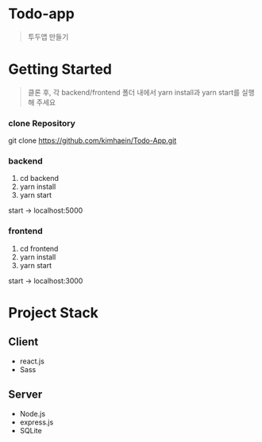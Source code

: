 # Todo-app

> 투두앱 만들기

# Getting Started

> 클론 후, 각 backend/frontend 폴더 내에서 yarn install과 yarn start를 실행해 주세요


### clone Repository
git clone https://github.com/kimhaein/Todo-App.git

### backend

1. cd backend
2. yarn install
3. yarn start

start -> localhost:5000

### frontend

1. cd frontend
2. yarn install
3. yarn start

start -> localhost:3000

# Project Stack
## Client

- react.js
- Sass

## Server

- Node.js
- express.js
- SQLite
